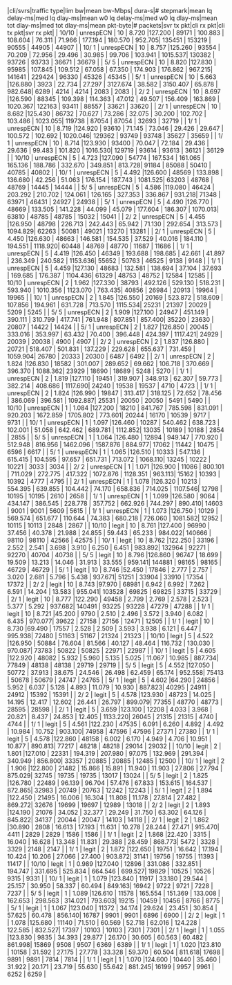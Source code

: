 |cli/svrs|traffic type|lim bw|mean bw-Mbps|  dura-s|# stepmark|mean lq delay-ms|med lq dlay-ms|mean w0 lq delay-ms|med w0 lq dlay-ms|mean tot dlay-ms|med tot dlay-ms|mean pkt-byte|# packets|svr tx pkt|cli rx pkt|cli tx pkt|svr rx pkt|
|  10/10 |  unrespECN |   10 |      8.720 |127.200 |    89171 |        100.883 |      108.604 |            76.311 |          71.966 |        177.194 |       180.570 |      952.705|  135451 |   153219 |    90555 |    44905 |    44907 |
|  10/ 1 |  unrespECN |   10 |      8.757 |125.260 |    93554 |         70.209 |       72.956 |            29.496 |          30.985 |         99.706 |       103.941 |     1015.537|  130382 |    93726 |    93733 |    36671 |    36679 |
|   5/ 5 |  unrespECN |   10 |      8.820 |127.830 |    95985 |        107.845 |      109.512 |            67.058 |          67.350 |        174.903 |       176.862 |      967.215|  141641 |   229424 |    96330 |    45326 |    45345 |
|   5/ 1 |  unrespECN |   10 |      5.663 |126.880 |     3923 |         22.734 |       27.297 |          3127.674 |          38.582 |       3150.407 |        65.878 |      982.648|    6289 |     4214 |     4214 |     2083 |     2083 |
|   2/ 2 |  unrespECN |   10 |      8.697 |126.590 |    88345 |        109.398 |      114.363 |            47.012 |          49.507 |        156.409 |       163.869 |     1020.367|  122163 |    93411 |    88557 |    33621 |    33620 |
|   2/ 1 |  unrespECN |   10 |      8.682 |125.430 |    86732 |         70.627 |       73.286 |            32.075 |          30.200 |        102.702 |       103.486 |     1023.055|  119738 |    87054 |    87054 |    32693 |    32719 |
|   1/ 1 |  unrespECN |   10 |      8.719 |124.920 |    93610 |         71.145 |       73.046 |            29.426 |          29.647 |        100.572 |       102.692 |     1020.046|  129362 |    93749 |    93748 |    35627 |    35659 |
|   1/ 1 |  unrespECN |   10 |      8.714 |123.930 |    93400 |         70.047 |       72.184 |            29.436 |          29.636 |         99.483 |       101.820 |     1016.530|  129719 |    93614 |    93613 |    36121 |    36129 |
|  10/10 |  unrespECN |    5 |      4.723 |127.090 |    54774 |        167.534 |      161.065 |           165.136 |         188.786 |        332.670 |       349.851 |      813.728|   91184 |    85088 |    50410 |    40785 |    40802 |
|  10/ 1 |  unrespECN |    5 |      4.492 |126.600 |    48569 |        133.898 |      136.680 |            42.256 |          51.063 |        176.154 |       187.743 |     1081.525|   63203 |    48768 |    48769 |    14445 |    14444 |
|   5/ 5 |  unrespECN |    5 |      4.586 |119.080 |    46424 |        203.292 |      210.702 |           124.061 |         126.165 |        327.353 |       336.867 |      931.218|   71348 |    63971 |    46431 |    24927 |    24938 |
|   5/ 1 |  unrespECN |    5 |      4.490 |126.770 |    48669 |        133.505 |      141.228 |            44.099 |          45.079 |        177.604 |       186.307 |     1070.013|   63810 |    48785 |    48785 |    15032 |    15041 |
|   2/ 2 |  unrespECN |    5 |      4.455 |126.950 |    48798 |        226.713 |      242.443 |            65.942 |          71.130 |        292.654 |       313.573 |     1094.829|   62263 |    50081 |    49021 |    13270 |    13281 |
|   2/ 1 |  unrespECN |    5 |      4.450 |126.630 |    48663 |        146.581 |      154.535 |            37.529 |          40.016 |        184.110 |       194.551 |     1118.920|   60448 |    48769 |    48770 |    11687 |    11686 |
|   1/ 1 |  unrespECN |    5 |      4.419 |126.450 |    46349 |        193.688 |      198.685 |            42.661 |          41.897 |        236.349 |       240.582 |     1153.636|   55652 |    50763 |    46525 |     9138 |     9148 |
|   1/ 1 |  unrespECN |    5 |      4.459 |127.130 |    48683 |        132.581 |      138.694 |            37.104 |          37.693 |        169.685 |       176.387 |     1104.436|   61329 |    48753 |    48752 |    12584 |    12585 |
|  10/10 |  unrespECN |    2 |      1.962 |127.330 |    38793 |        492.126 |      529.130 |           518.231 |         593.940 |       1010.356 |      1123.070 |      763.435|   40856 |    26984 |    20913 |    19964 |    19965 |
|  10/ 1 |  unrespECN |    2 |      1.845 |126.550 |    20169 |        523.872 |      518.609 |           107.856 |         194.961 |        631.728 |       713.570 |     1115.534|   25231 |    21397 |    20029 |     5209 |     5245 |
|   5/ 5 |  unrespECN |    2 |      1.909 |127.100 |    24947 |        451.149 |      390.111 |           310.799 |         417.741 |        761.948 |       807.851 |      857.400|   35220 |    23630 |    20807 |    14422 |    14424 |
|   5/ 1 |  unrespECN |    2 |      1.827 |126.850 |    20045 |        333.016 |      353.997 |            63.432 |          70.400 |        396.448 |       424.397 |     1117.421|   24929 |    20039 |    20038 |     4900 |     4907 |
|   2/ 2 |  unrespECN |    2 |      1.837 |126.880 |    20721 |        518.407 |      501.831 |           137.229 |         229.628 |        655.637 |       731.459 |     1059.904|   26780 |    20333 |    20300 |     6487 |     6492 |
|   2/ 1 |  unrespECN |    2 |      1.824 |126.830 |    18582 |        301.007 |      289.652 |            69.662 |         106.718 |        370.669 |       396.370 |     1088.362|   23929 |    18690 |    18689 |     5248 |     5270 |
|   1/ 1 |  unrespECN |    2 |      1.819 |127.110 |    19451 |        319.907 |      348.913 |            62.307 |          59.773 |        382.214 |       408.686 |     1117.690|   24240 |    19538 |    19537 |     4710 |     4723 |
|   1/ 1 |  unrespECN |    2 |      1.824 |126.990 |    19847 |        313.417 |      318.125 |            72.652 |          78.456 |        386.069 |       396.581 |     1092.887|   25531 |    20050 |    20050 |     5491 |     5490 |
|  10/10 |  unrespECN |    1 |      1.084 |127.200 |    18210 |        841.767 |      785.598 |           831.091 |         920.203 |       1672.859 |      1705.802 |      773.601|   20244 |    16170 |    10539 |     9717 |     9731 |
|  10/ 1 |  unrespECN |    1 |      1.097 |126.460 |    10287 |        540.462 |      638.723 |           102.001 |          51.058 |        642.462 |       689.781 |     1112.852|   13035 |    10189 |    10188 |     2854 |     2855 |
|   5/ 5 |  unrespECN |    1 |      1.064 |126.480 |    12894 |        949.147 |      770.920 |           512.948 |         816.956 |       1462.096 |      1587.876 |      884.977|   17062 |    11442 |    10475 |     6596 |     6617 |
|   5/ 1 |  unrespECN |    1 |      1.065 |126.510 |    10333 |        547.136 |      615.415 |           104.595 |          97.657 |        651.731 |       713.072 |     1068.110|   13245 |    10222 |    10221 |     3033 |     3034 |
|   2/ 2 |  unrespECN |    1 |      1.071 |126.900 |    11086 |        800.101 |      711.029 |           272.775 |         417.322 |       1072.876 |      1128.351 |      963.113|   15162 |    10393 |    10392 |     4777 |     4795 |
|   2/ 1 |  unrespECN |    1 |      1.078 |126.320 |    10213 |        554.395 |      639.855 |           104.442 |          74.170 |        658.836 |       714.025 |     1107.546|   12798 |    10195 |    10195 |     2610 |     2658 |
|   1/ 1 |  unrespECN |    1 |      1.099 |126.580 |     9064 |        434.147 |      386.545 |           228.778 |         357.752 |        662.926 |       744.297 |      890.410|   14603 |     9001 |     9001 |     5609 |     5615 |
|   1/ 1 |  unrespECN |    1 |      1.073 |126.750 |    10129 |        569.574 |      651.677 |           110.644 |          74.383 |        680.218 |       726.060 |     1081.582|   12952 |    10115 |    10113 |     2848 |     2867 |
|  10/10 |      legit |   10 |      8.761 |127.400 |    96990 |         37.456 |       40.378 |            21.988 |          24.855 |         59.443 |        65.233 |      984.022|  140666 |    98110 |    98110 |    42566 |    42575 |
|  10/ 1 |      legit |   10 |      8.762 |122.250 |    33196 |          2.552 |        2.541 |             3.698 |           3.910 |          6.250 |         6.451 |      983.892|  132964 |    92271 |    92270 |    40704 |    40738 |
|   5/ 5 |      legit |   10 |      8.796 |126.860 |    96747 |         18.699 |       19.509 |            13.213 |          14.046 |         31.913 |        33.555 |      959.141|  144881 |    98165 |    98165 |    46729 |    46729 |
|   5/ 1 |      legit |   10 |      8.746 |52.450 |    17846 |          2.777 |        2.757 |             3.020 |           2.681 |          5.796 |         5.438 |      937.671|   51251 |    33904 |    33910 |    17354 |    17372 |
|   2/ 2 |      legit |   10 |      8.743 |97.970 |    68981 |          6.942 |        6.992 |             7.262 |           6.591 |         14.204 |        13.583 |      955.041|  103528 |    69825 |    69825 |    33715 |    33729 |
|   2/ 1 |      legit |   10 |      8.777 |122.290 |    49458 |          2.799 |        2.769 |             2.578 |           2.523 |          5.377 |         5.292 |      937.682|  140491 |    93225 |    93228 |    47279 |    47288 |
|   1/ 1 |      legit |   10 |      8.721 |45.200 |     9790 |          2.510 |        2.496 |             3.572 |           3.940 |          6.082 |         6.435 |      970.077|   39622 |    27158 |    27156 |    12471 |    12505 |
|   1/ 1 |      legit |   10 |      8.730 |69.490 |    17557 |          2.528 |        2.509 |             3.593 |           3.938 |          6.121 |         6.447 |      995.938|   72480 |    51163 |    51167 |    21324 |    21323 |
|  10/10 |      legit |    5 |      4.522 |126.950 |    50884 |         76.604 |       81.566 |            40.127 |          48.464 |        116.732 |       130.030 |      970.087|   73783 |    50822 |    50825 |    22971 |    22987 |
|  10/ 1 |      legit |    5 |      4.605 |122.920 |    48082 |          5.932 |        5.960 |             5.135 |           5.025 |         11.067 |        10.985 |      887.734|   77849 |    48138 |    48138 |    29719 |    29719 |
|   5/ 5 |      legit |    5 |      4.552 |127.050 |    50772 |         37.913 |       38.675 |            24.546 |          26.498 |         62.459 |        65.174 |      952.558|   75413 |    50678 |    50679 |    24747 |    24765 |
|   5/ 1 |      legit |    5 |      4.602 |64.290 |    24856 |          5.952 |        6.037 |             5.128 |           4.893 |         11.079 |        10.930 |      887.823|   40295 |    24911 |    24912 |    15392 |    15391 |
|   2/ 2 |      legit |    5 |      4.578 |123.930 |    48723 |         14.025 |       14.195 |            12.417 |          12.602 |         26.441 |        26.797 |      899.079|   77355 |    48770 |    48773 |    28595 |    28598 |
|   2/ 1 |      legit |    5 |      3.659 |123.100 |    12208 |          4.033 |        3.968 |            20.821 |           8.437 |         24.853 |        12.405 |     1133.220|   26045 |    21315 |    21315 |     4740 |     4744 |
|   1/ 1 |      legit |    5 |      4.561 |122.230 |    47535 |          6.091 |        6.260 |             4.892 |           4.492 |         10.984 |        10.752 |      903.100|   74958 |    47596 |    47596 |    27371 |    27380 |
|   1/ 1 |      legit |    5 |      4.578 |122.860 |    48158 |          6.002 |        6.170 |             4.949 |           4.706 |         10.951 |        10.877 |      890.813|   77217 |    48218 |    48218 |    29014 |    29032 |
|  10/10 |      legit |    2 |      1.801 |127.010 |    22331 |        194.319 |      207.980 |            97.075 |         132.969 |        291.394 |       340.949 |      856.800|   33357 |    20885 |    20885 |    12485 |    12500 |
|  10/ 1 |      legit |    2 |      1.906 |122.800 |    21482 |         15.866 |       15.891 |            11.940 |          11.903 |         27.806 |        27.794 |      875.029|   32745 |    19735 |    19735 |    13017 |    13024 |
|   5/ 5 |      legit |    2 |      1.825 |126.780 |    22489 |         96.139 |       96.704 |            57.476 |          67.833 |        153.615 |       164.537 |      872.865|   32983 |    20749 |    20763 |    12242 |    12243 |
|   5/ 1 |      legit |    2 |      1.894 |122.450 |    21495 |         16.006 |       16.304 |            11.808 |          11.178 |         27.814 |        27.482 |      869.272|   32676 |    19699 |    19697 |    12989 |    13018 |
|   2/ 2 |      legit |    2 |      1.893 |124.190 |    21076 |         34.052 |       32.377 |            29.249 |          31.750 |         63.302 |        64.126 |      845.822|   34137 |    20044 |    20047 |    14103 |    14118 |
|   2/ 1 |      legit |    2 |      1.862 |30.890 |     2808 |         16.613 |       17.193 |            11.631 |          10.278 |         28.244 |        27.471 |      915.470|    4411 |     2829 |     2829 |     1586 |     1586 |
|   1/ 1 |      legit |    2 |      1.868 |22.420 |     3315 |         16.040 |       16.628 |            13.348 |          11.831 |         29.388 |        28.459 |      868.773|    5472 |     3328 |     3329 |     2148 |     2147 |
|   1/ 1 |      legit |    2 |      1.872 |122.650 |    19751 |         16.642 |       17.194 |            10.424 |          10.206 |         27.066 |        27.400 |      903.872|   31141 |    19756 |    19755 |    11393 |    11417 |
|  10/10 |      legit |    1 |      0.989 |127.040 |    12896 |        331.086 |      332.851 |           194.747 |         331.695 |        525.834 |       664.546 |      699.527|   19829 |    10525 |    10526 |     9315 |     9331 |
|  10/ 1 |      legit |    1 |      1.079 |123.840 |    11917 |         33.180 |       29.544 |            25.157 |          30.950 |         58.337 |        60.494 |      849.163|   16942 |     9722 |     9721 |     7228 |     7237 |
|   5/ 5 |      legit |    1 |      1.089 |126.610 |    11578 |        165.554 |      151.369 |           133.008 |         162.653 |        298.563 |       314.021 |      793.603|   19215 |    10459 |    10456 |     8766 |     8775 |
|   5/ 1 |      legit |    1 |      1.067 |123.040 |    11372 |         34.174 |       29.624 |            23.451 |          30.854 |         57.625 |        60.478 |      856.140|   16787 |     9901 |     9901 |     6896 |     6900 |
|   2/ 2 |      legit |    1 |      1.078 |125.680 |    11140 |         71.510 |       60.569 |            52.718 |          62.016 |        124.228 |       122.585 |      832.527|   17397 |    10103 |    10103 |     7301 |     7301 |
|   2/ 1 |      legit |    1 |      1.055 |123.830 |     9835 |         34.393 |       29.877 |            26.170 |          30.605 |         60.563 |        60.482 |      861.998|   15869 |     9508 |     9507 |     6369 |     6389 |
|   1/ 1 |      legit |    1 |      1.020 |123.810 |    10158 |         31.592 |       27.175 |            27.778 |          33.328 |         59.370 |        60.504 |      811.618|   17698 |     9891 |     9891 |     7814 |     7814 |
|   1/ 1 |      legit |    1 |      1.070 |124.600 |    10440 |         35.460 |       31.922 |            20.171 |          23.719 |         55.630 |        55.642 |      881.245|   16199 |     9957 |     9961 |     6252 |     6259 |
